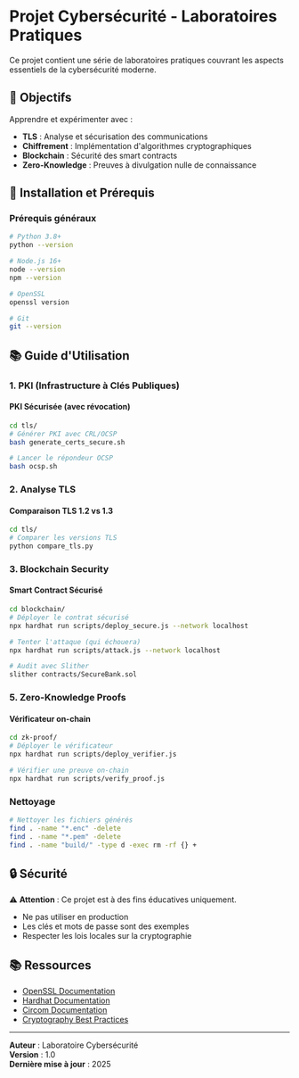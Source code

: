 # Projet Cybersécurité - Laboratoires Pratiques

Ce projet contient une série de laboratoires pratiques couvrant les aspects essentiels de la cybersécurité moderne.

## 🎯 Objectifs

Apprendre et expérimenter avec :
- **TLS** : Analyse et sécurisation des communications
- **Chiffrement** : Implémentation d'algorithmes cryptographiques
- **Blockchain** : Sécurité des smart contracts
- **Zero-Knowledge** : Preuves à divulgation nulle de connaissance

## 🚀 Installation et Prérequis

### Prérequis généraux
```bash
# Python 3.8+
python --version

# Node.js 16+
node --version
npm --version

# OpenSSL
openssl version

# Git
git --version
```

## 📚 Guide d'Utilisation

### 1. PKI (Infrastructure à Clés Publiques)

#### PKI Sécurisée (avec révocation)
```bash
cd tls/
# Générer PKI avec CRL/OCSP
bash generate_certs_secure.sh

# Lancer le répondeur OCSP
bash ocsp.sh
```

### 2. Analyse TLS

#### Comparaison TLS 1.2 vs 1.3
```bash
cd tls/
# Comparer les versions TLS
python compare_tls.py
```

### 3. Blockchain Security

#### Smart Contract Sécurisé
```bash
cd blockchain/
# Déployer le contrat sécurisé
npx hardhat run scripts/deploy_secure.js --network localhost

# Tenter l'attaque (qui échouera)
npx hardhat run scripts/attack.js --network localhost

# Audit avec Slither
slither contracts/SecureBank.sol
```

### 5. Zero-Knowledge Proofs

#### Vérificateur on-chain
```bash
cd zk-proof/
# Déployer le vérificateur
npx hardhat run scripts/deploy_verifier.js

# Vérifier une preuve on-chain
npx hardhat run scripts/verify_proof.js
```

### Nettoyage
```bash
# Nettoyer les fichiers générés
find . -name "*.enc" -delete
find . -name "*.pem" -delete
find . -name "build/" -type d -exec rm -rf {} +
```

## 🔒 Sécurité

⚠️ **Attention** : Ce projet est à des fins éducatives uniquement.
- Ne pas utiliser en production
- Les clés et mots de passe sont des exemples
- Respecter les lois locales sur la cryptographie

## 📚 Ressources

- [OpenSSL Documentation](https://www.openssl.org/docs/)
- [Hardhat Documentation](https://hardhat.org/docs)
- [Circom Documentation](https://docs.circom.io/)
- [Cryptography Best Practices](https://cryptography.io/)

---

**Auteur** : Laboratoire Cybersécurité  
**Version** : 1.0  
**Dernière mise à jour** : 2025
